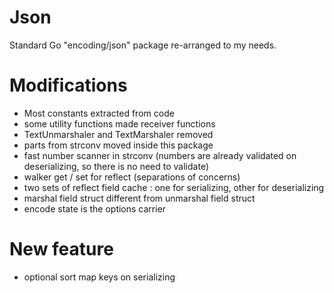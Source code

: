# Json

Standard Go "encoding/json" package re-arranged to my needs.

# Modifications

* Most constants extracted from code
* some utility functions made receiver functions
* TextUnmarshaler and TextMarshaler removed
* parts from strconv moved inside this package
* fast number scanner in strconv (numbers are already validated on deserializing, so there is no need to validate)
* walker get / set for reflect (separations of concerns)
* two sets of reflect field cache : one for serializing, other for deserializing
* marshal field struct different from unmarshal field struct
* encode state is the options carrier

# New feature
* optional sort map keys on serializing